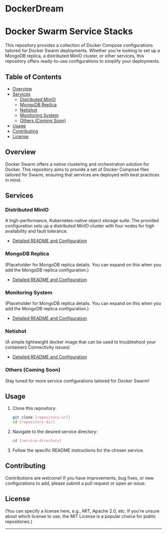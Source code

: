 # DockerDream

# Docker Swarm Service Stacks

This repository provides a collection of Docker Compose configurations tailored for Docker Swarm deployments. Whether you're looking to set up a MongoDB replica, a distributed MinIO cluster, or other services, this repository offers ready-to-use configurations to simplify your deployments.

## Table of Contents

- [Overview](#overview)
- [Services](#services)
  - [Distributed MinIO](#distributed-minio)
  - [MongoDB Replica](#mongodb-replica)
  - [Netishot](#netishot)
  - [Monitoring System](#monitoring-system)
  - [Others (Coming Soon)](#others-coming-soon)
- [Usage](#usage)
- [Contributing](#contributing)
- [License](#license)

## Overview

Docker Swarm offers a native clustering and orchestration solution for Docker. This repository aims to provide a set of Docker Compose files tailored for Swarm, ensuring that services are deployed with best practices in mind.

## Services

### Distributed MinIO

A high-performance, Kubernetes-native object storage suite. The provided configuration sets up a distributed MinIO cluster with four nodes for high availability and fault tolerance.

- [Detailed README and Configuration](./minio/README.md)

### MongoDB Replica

(Placeholder for MongoDB replica details. You can expand on this when you add the MongoDB replica configuration.)

- [Detailed README and Configuration](./mongodb-replica/README.md)

### Monitoring System

(Placeholder for MongoDB replica details. You can expand on this when you add the MongoDB replica configuration.)

- [Detailed README and Configuration](./Monitoring/README.md)

### Netishot

(A simple lightweight docker image that can be used to troubleshoot your containers Connectivity issues)

- [Detailed README and Configuration](./netishot/README.md)

### Others (Coming Soon)

Stay tuned for more service configurations tailored for Docker Swarm!

## Usage

1. Clone this repository:

   ```bash
   git clone [repository-url]
   cd [repository-dir]
   ```

2. Navigate to the desired service directory:

   ```bash
   cd [service-directory]
   ```

3. Follow the specific README instructions for the chosen service.

## Contributing

Contributions are welcome! If you have improvements, bug fixes, or new configurations to add, please submit a pull request or open an issue.

## License

(You can specify a license here, e.g., MIT, Apache 2.0, etc. If you're unsure about which license to use, the MIT License is a popular choice for public repositories.)

---
